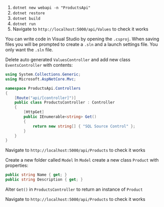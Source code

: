 1. `dotnet new webapi -n "ProductsApi"`
1. `dotnet restore`
1. `dotnet build`
1. `dotnet run`
1. Navigate to `http://localhost:5000/api/Values` to check it works

You can write code in Visual Studio by opening the `.csproj`.
When saving files you will be prompted to create a `.sln` and a launch settings file. You only want the `.sln` file.

Delete auto generated `ValuesController` and add new class `EventsController` with contents:

``` C#
using System.Collections.Generic;
using Microsoft.AspNetCore.Mvc;

namespace ProductsApi.Controllers
{
    [Route("api/[controller]")]
    public class ProductsController : Controller
    {
        [HttpGet]
        public IEnumerable<string> Get()
        {
            return new string[] { "SQL Source Control" };
        }
    }
}
```

Navigate to `http://localhost:5000/api/Products` to check it works

Create a new folder called `Model`
In `Model` create a new class `Product` with properties:

```C#
public string Name { get; }
public string Description { get; }
```

Alter `Get()` in `ProductsController` to return an instance of `Product`

Navigate to `http://localhost:5000/api/Products` to check it works